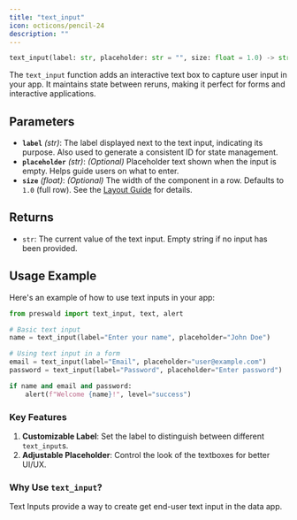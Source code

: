 ```yaml
---
title: "text_input"
icon: octicons/pencil-24
description: ""
---
```


```python
text_input(label: str, placeholder: str = "", size: float = 1.0) -> str
```

The `text_input` function adds an interactive text box to capture user input in your app. It maintains state between reruns, making it perfect for forms and interactive applications.

## Parameters

- **`label`** _(str)_: The label displayed next to the text input, indicating its purpose. Also used to generate a consistent ID for state management.
- **`placeholder`** _(str)_: _(Optional)_ Placeholder text shown when the input is empty. Helps guide users on what to enter.
- **`size`** _(float)_: _(Optional)_ The width of the component in a row. Defaults to `1.0` (full row). See the [Layout Guide](/layout/guide) for details.

## Returns

- `str`: The current value of the text input. Empty string if no input has been provided.

## Usage Example

Here's an example of how to use text inputs in your app:

```python
from preswald import text_input, text, alert

# Basic text input
name = text_input(label="Enter your name", placeholder="John Doe")

# Using text input in a form
email = text_input(label="Email", placeholder="user@example.com")
password = text_input(label="Password", placeholder="Enter password")

if name and email and password:
    alert(f"Welcome {name}!", level="success")
```

### Key Features

1. **Customizable Label**: Set the label to distinguish between different `text_input`s.
2. **Adjustable Placeholder**: Control the look of the textboxes for better UI/UX.


### Why Use `text_input`?

Text Inputs provide a way to create get end-user text input in the data app.